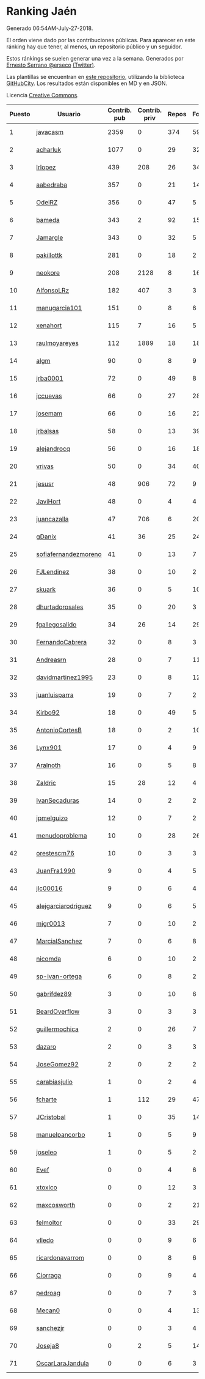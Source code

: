 # Ranking Jaén

Generado 06:54AM-July-27-2018.

El orden viene dado por las contribuciones públicas. Para aparecer en este ránking hay que tener, al menos, un repositorio público y un seguidor.

Estos ránkings se suelen generar una vez a la semana. Generados por [Ernesto Serrano @erseco](https://github.com/erseco/) [(Twitter)](https://twitter.com/erseco).

Las plantillas se encuentran en [este repositorio](https://github.com/iblancasa/GH-Spanish-Ranking), utilizando la biblioteca [GitHubCity](https://github.com/iblancasa/GitHubCity). Los resultados están disponibles en MD y en JSON.

Licencia [Creative Commons](https://creativecommons.org/licenses/by/4.0/).

| Puesto   |  Usuario  | Contrib. pub | Contrib. priv |Repos| Followers | Desde |  Avatar  |
|----------|-----------|--------------|---------------|-----|-----------|-------|----------|
|1|[javacasm](https://github.com/javacasm)|2359|0|374|59|2013-03-12|![javacasm]()|
|2|[acharluk](https://github.com/acharluk)|1077|0|29|32|2013-08-03|![acharluk]()|
|3|[lrlopez](https://github.com/lrlopez)|439|208|26|34|2011-01-04|![lrlopez]()|
|4|[aabedraba](https://github.com/aabedraba)|357|0|21|14|2017-04-19|![aabedraba]()|
|5|[OdeiRZ](https://github.com/OdeiRZ)|356|0|47|5|2014-10-01|![OdeiRZ]()|
|6|[bameda](https://github.com/bameda)|343|2|92|158|2011-06-26|![bameda]()|
|7|[Jamargle](https://github.com/Jamargle)|343|0|32|5|2015-03-24|![Jamargle]()|
|8|[pakillottk](https://github.com/pakillottk)|281|0|18|2|2013-11-12|![pakillottk]()|
|9|[neokore](https://github.com/neokore)|208|2128|8|16|2011-07-25|![neokore]()|
|10|[AlfonsoLRz](https://github.com/AlfonsoLRz)|182|407|3|3|2016-10-02|![AlfonsoLRz]()|
|11|[manugarcia101](https://github.com/manugarcia101)|151|0|8|6|2017-09-22|![manugarcia101]()|
|12|[xenahort](https://github.com/xenahort)|115|7|16|5|2016-03-30|![xenahort]()|
|13|[raulmoyareyes](https://github.com/raulmoyareyes)|112|1889|18|18|2012-08-04|![raulmoyareyes]()|
|14|[algm](https://github.com/algm)|90|0|8|9|2009-10-29|![algm]()|
|15|[jrba0001](https://github.com/jrba0001)|72|0|49|8|2016-07-17|![jrba0001]()|
|16|[jccuevas](https://github.com/jccuevas)|66|0|27|28|2013-04-10|![jccuevas]()|
|17|[josemam](https://github.com/josemam)|66|0|16|22|2015-03-14|![josemam]()|
|18|[jrbalsas](https://github.com/jrbalsas)|58|0|13|39|2010-08-07|![jrbalsas]()|
|19|[alejandrocq](https://github.com/alejandrocq)|56|0|16|18|2010-05-20|![alejandrocq]()|
|20|[vrivas](https://github.com/vrivas)|50|0|34|40|2012-12-14|![vrivas]()|
|21|[jesusr](https://github.com/jesusr)|48|906|72|9|2011-12-11|![jesusr]()|
|22|[JaviHort](https://github.com/JaviHort)|48|0|4|4|2018-01-04|![JaviHort]()|
|23|[juancazalla](https://github.com/juancazalla)|47|706|6|20|2015-03-24|![juancazalla]()|
|24|[gDanix](https://github.com/gDanix)|41|36|25|24|2011-10-10|![gDanix]()|
|25|[sofiafernandezmoreno](https://github.com/sofiafernandezmoreno)|41|0|13|7|2014-11-21|![sofiafernandezmoreno]()|
|26|[FJLendinez](https://github.com/FJLendinez)|38|0|10|2|2016-04-25|![FJLendinez]()|
|27|[skuark](https://github.com/skuark)|36|0|5|10|2010-10-26|![skuark]()|
|28|[dhurtadorosales](https://github.com/dhurtadorosales)|35|0|20|3|2016-09-19|![dhurtadorosales]()|
|29|[fgallegosalido](https://github.com/fgallegosalido)|34|26|14|29|2015-03-24|![fgallegosalido]()|
|30|[FernandoCabrera](https://github.com/FernandoCabrera)|32|0|8|3|2017-09-13|![FernandoCabrera]()|
|31|[Andreasrn](https://github.com/Andreasrn)|28|0|7|11|2016-03-31|![Andreasrn]()|
|32|[davidmartinez1995](https://github.com/davidmartinez1995)|23|0|8|12|2015-11-11|![davidmartinez1995]()|
|33|[juanluisparra](https://github.com/juanluisparra)|19|0|7|2|2016-09-19|![juanluisparra]()|
|34|[Kirbo92](https://github.com/Kirbo92)|18|0|49|5|2011-01-12|![Kirbo92]()|
|35|[AntonioCortesB](https://github.com/AntonioCortesB)|18|0|2|10|2016-09-15|![AntonioCortesB]()|
|36|[Lynx901](https://github.com/Lynx901)|17|0|4|9|2014-11-11|![Lynx901]()|
|37|[Aralnoth](https://github.com/Aralnoth)|16|0|5|8|2011-04-06|![Aralnoth]()|
|38|[Zaldric](https://github.com/Zaldric)|15|28|12|4|2016-03-29|![Zaldric]()|
|39|[IvanSecaduras](https://github.com/IvanSecaduras)|14|0|2|2|2015-09-25|![IvanSecaduras]()|
|40|[jpmelguizo](https://github.com/jpmelguizo)|12|0|7|2|2013-01-29|![jpmelguizo]()|
|41|[menudoproblema](https://github.com/menudoproblema)|10|0|28|26|2011-08-12|![menudoproblema]()|
|42|[orestescm76](https://github.com/orestescm76)|10|0|3|3|2016-09-04|![orestescm76]()|
|43|[JuanFra1990](https://github.com/JuanFra1990)|9|0|4|5|2015-10-22|![JuanFra1990]()|
|44|[jlc00016](https://github.com/jlc00016)|9|0|6|4|2015-06-05|![jlc00016]()|
|45|[alejgarciarodriguez](https://github.com/alejgarciarodriguez)|9|0|6|5|2015-12-19|![alejgarciarodriguez]()|
|46|[mjgr0013](https://github.com/mjgr0013)|7|0|10|2|2014-10-01|![mjgr0013]()|
|47|[MarcialSanchez](https://github.com/MarcialSanchez)|7|0|6|8|2015-10-03|![MarcialSanchez]()|
|48|[nicomda](https://github.com/nicomda)|6|0|10|2|2013-06-13|![nicomda]()|
|49|[sp-ivan-ortega](https://github.com/sp-ivan-ortega)|6|0|8|2|2016-02-22|![sp-ivan-ortega]()|
|50|[gabrifdez89](https://github.com/gabrifdez89)|3|0|10|6|2013-02-26|![gabrifdez89]()|
|51|[BeardOverflow](https://github.com/BeardOverflow)|3|0|3|3|2013-04-13|![BeardOverflow]()|
|52|[guillermochica](https://github.com/guillermochica)|2|0|26|7|2014-10-20|![guillermochica]()|
|53|[dazaro](https://github.com/dazaro)|2|0|3|3|2014-10-08|![dazaro]()|
|54|[JoseGomez92](https://github.com/JoseGomez92)|2|0|2|2|2016-05-21|![JoseGomez92]()|
|55|[carabiasjulio](https://github.com/carabiasjulio)|1|0|2|4|2013-10-15|![carabiasjulio]()|
|56|[fcharte](https://github.com/fcharte)|1|112|29|47|2014-08-05|![fcharte]()|
|57|[JCristobal](https://github.com/JCristobal)|1|0|35|14|2014-09-23|![JCristobal]()|
|58|[manuelpancorbo](https://github.com/manuelpancorbo)|1|0|5|9|2014-11-04|![manuelpancorbo]()|
|59|[joseleo](https://github.com/joseleo)|1|0|5|2|2015-03-19|![joseleo]()|
|60|[Evef](https://github.com/Evef)|0|0|4|6|2012-12-15|![Evef]()|
|61|[xtoxico](https://github.com/xtoxico)|0|0|12|3|2012-08-07|![xtoxico]()|
|62|[maxcosworth](https://github.com/maxcosworth)|0|0|2|21|2010-09-06|![maxcosworth]()|
|63|[felmoltor](https://github.com/felmoltor)|0|0|33|29|2011-06-13|![felmoltor]()|
|64|[vlledo](https://github.com/vlledo)|0|0|9|6|2011-03-28|![vlledo]()|
|65|[ricardonavarrom](https://github.com/ricardonavarrom)|0|0|8|6|2012-11-20|![ricardonavarrom]()|
|66|[Ciorraga](https://github.com/Ciorraga)|0|0|9|4|2013-11-08|![Ciorraga]()|
|67|[pedroag](https://github.com/pedroag)|0|0|7|3|2013-09-23|![pedroag]()|
|68|[Mecan0](https://github.com/Mecan0)|0|0|4|13|2013-06-11|![Mecan0]()|
|69|[sanchezjr](https://github.com/sanchezjr)|0|0|3|4|2013-12-17|![sanchezjr]()|
|70|[Joseja8](https://github.com/Joseja8)|0|2|5|14|2014-07-12|![Joseja8]()|
|71|[OscarLaraJandula](https://github.com/OscarLaraJandula)|0|0|6|3|2016-09-19|![OscarLaraJandula]()|
